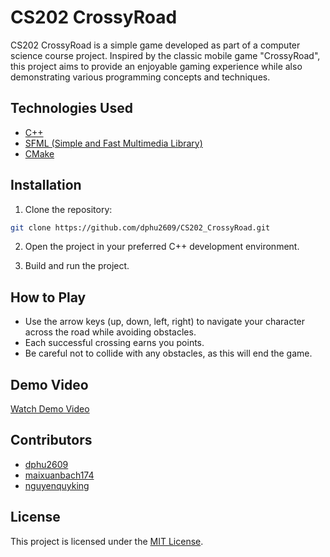 # CS202 CrossyRoad

CS202 CrossyRoad is a simple game developed as part of a computer science course project. Inspired by the classic mobile game "CrossyRoad", this project aims to provide an enjoyable gaming experience while also demonstrating various programming concepts and techniques.

## Technologies Used

- [C++](https://en.wikipedia.org/wiki/C%2B%2B)
- [SFML (Simple and Fast Multimedia Library)](https://www.sfml-dev.org/)
- [CMake](https://cmake.org/)

## Installation

1. Clone the repository:
```bash
git clone https://github.com/dphu2609/CS202_CrossyRoad.git

```

2. Open the project in your preferred C++ development environment.

3. Build and run the project.

## How to Play

- Use the arrow keys (up, down, left, right) to navigate your character across the road while avoiding obstacles.
- Each successful crossing earns you points.
- Be careful not to collide with any obstacles, as this will end the game.
  
## Demo Video

[Watch Demo Video](https://youtu.be/IRBsGsOLVnQ)

## Contributors

- [dphu2609](https://github.com/dphu2609)
- [maixuanbach174](https://github.com/maixuanbach174)
- [nguyenquyking](https://github.com/nguyenquyking)

## License

This project is licensed under the [MIT License](LICENSE).
